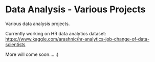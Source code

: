 # Data Analysis - Various Projects
Various data analysis projects. 

Currently working on HR data analytics dataset: https://www.kaggle.com/arashnic/hr-analytics-job-change-of-data-scientists

More will come soon.... :)
